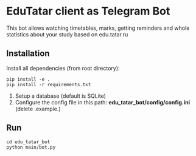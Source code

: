 # EduTatar client as Telegram Bot
This bot allows watching timetables, marks, getting reminders and whole statistics about your study based on edu.tatar.ru

## Installation
Install all dependencies (from root directory):
```
pip install -e .
pip install -r requirements.txt
```
1. Setup a database (default is SQLite)
2. Configure the config file in this path: **edu_tatar_bot/config/config.ini** (delete .example.)

## Run
```
cd edu_tatar_bot
python main/bot.py
```
